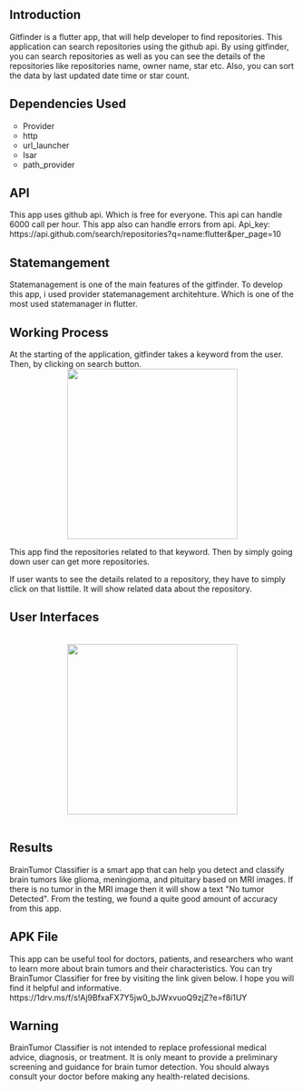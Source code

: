 <h2>Introduction</h2>

Gitfinder is a flutter app, that will help developer to find repositories. This application can search repositories using the github api. By using gitfinder, you can search repositories as well as you can see the details of the repositories like repositories name, owner name, star etc. Also, you can sort the data by last updated date time or star count.

<h2>Dependencies Used</h2>
<ul style="list-style-type:circle;">
  <li>Provider</li>
  <li>http</li>
  <li>url_launcher</li>
  <li>Isar</li>
  <li>path_provider</li>
</ul>

<h2>API</h2>
This app uses github api. Which is free for everyone. This api can handle 6000 call per hour. This app also can handle errors from api.
Api_key: https://api.github.com/search/repositories?q=name:flutter&per_page=10

<h2>Statemangement</h2>
Statemanagement is one of the main features of the gitfinder. To develop this app, i used provider statemanagement architehture. Which is one of the most used statemanager in flutter.

<h2>Working Process</h2>
At the starting of the application, gitfinder takes a keyword from the user. Then, by clicking on search button.<br>
<div align="center">
<img src="https://github.com/RayhanMahmud256/Starcoder-24-flutter-/assets/99743908/9c43782b-3377-41af-a745-3dbb5e592b5c" width="300">
</div>

This app find the repositories related to that keyword. Then by simply going down user can get more repositories.<br>

If user wants to see the details related to a repository, they have to simply click on that listtile. It will show related data about the repository.<br>


<h2>User Interfaces</h2>
<br>
<div align="center">
<img src="https://github.com/RayhanMahmud256/Starcoder-24-flutter-/assets/99743908/9c43782b-3377-41af-a745-3dbb5e592b5c" width="300">
</div>

<br>

<h2>Results</h2>
BrainTumor Classifier is a smart app that can help you detect and classify brain tumors like glioma, meningioma, and pituitary based on MRI images. If there is no tumor in the MRI image then it will show a text "No tumor Detected". From the testing, we found a quite good amount of accuracy from this app.

<h2>APK File</h2>
This app can be useful tool for doctors, patients, and researchers who want to learn more about brain tumors and their characteristics. You can try BrainTumor Classifier for free by visiting the link given below. I hope you will find it helpful and informative.
https://1drv.ms/f/s!Aj9BfxaFX7Y5jw0_bJWxvuoQ9zjZ?e=f8i1UY

<h2>Warning</h2>
BrainTumor Classifier is not intended to replace professional medical advice, diagnosis, or treatment. It is only meant to provide a preliminary screening and guidance for brain tumor detection. You should always consult your doctor before making any health-related decisions.

